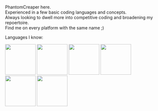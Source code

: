  PhantomCreaper here.  
 Experienced in a few basic coding languages and concepts.  
 Always looking to dwell more into competitive coding and broadening my repoertoire.  
 Find me on every platform with the same name ;)  

Languages I know:  
  
<img src="https://github.com/PhantomCreaper/PhantomCreaper/assets/131944608/da6204bc-70b0-4eca-9967-e3ce448579f8" width="100" height="100">
<img src="https://github.com/PhantomCreaper/PhantomCreaper/assets/131944608/107f6e0f-39c0-44f7-82bd-aedb056c1d9d" width="100" height="100">
<img src="https://github.com/PhantomCreaper/PhantomCreaper/assets/131944608/7c19423c-83f6-40ca-b920-2938aa2c8f87" width="100" height="100">
<img src="https://github.com/PhantomCreaper/PhantomCreaper/assets/131944608/98539571-7f4c-4936-a2fc-a80a5d77e1a9" width="100" height="100">
<img src="https://github.com/PhantomCreaper/PhantomCreaper/assets/131944608/aea45f1e-92a5-48be-8652-3ed0e75b250d" width="100" height="100">
<img src="https://github.com/PhantomCreaper/PhantomCreaper/assets/131944608/78e530b3-13aa-4381-ae8a-9a3ab19f765c" width="100" height="100">



<!---
PhantomCreaper/PhantomCreaper is a ✨ special ✨ repository because its `README.md` (this file) appears on your GitHub profile.
You can click the Preview link to take a look at your changes.
--->
